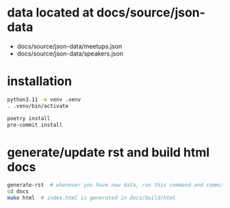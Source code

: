 # data located at docs/source/json-data
- docs/source/json-data/meetups.json
- docs/source/json-data/speakers.json

# installation
```bash
python3.11 -m venv .venv
. .venv/bin/activate

poetry install
pre-commit install
```

# generate/update rst and build html docs
```bash
generate-rst  # whenever you have new data, run this command and commit
cd docs
make html  # index.html is generated in docs/build/html
```
